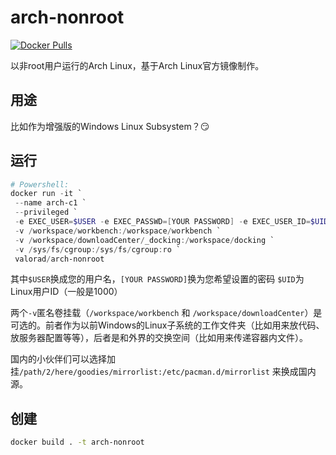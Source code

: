 # arch-nonroot
[![Docker Pulls](https://img.shields.io/docker/pulls/valorad/arch-nonroot.svg?style=flat-square)](https://hub.docker.com/r/valorad/arch-nonroot/)

以非root用户运行的Arch Linux，基于Arch Linux官方镜像制作。

## 用途
比如作为增强版的Windows Linux Subsystem？😏

## 运行
``` powershell
# Powershell:
docker run -it `
 --name arch-c1 `
 --privileged `
 -e EXEC_USER=$USER -e EXEC_PASSWD=[YOUR PASSWORD] -e EXEC_USER_ID=$UID `
 -v /workspace/workbench:/workspace/workbench `
 -v /workspace/downloadCenter/_docking:/workspace/docking `
 -v /sys/fs/cgroup:/sys/fs/cgroup:ro `
 valorad/arch-nonroot
```
其中`$USER`换成您的用户名，`[YOUR PASSWORD]`换为您希望设置的密码 `$UID`为Linux用户ID（一般是1000）

两个`-v`匿名卷挂载（`/workspace/workbench` 和 `/workspace/downloadCenter`）是可选的。前者作为以前Windows的Linux子系统的工作文件夹（比如用来放代码、放服务器配置等等），后者是和外界的交换空间（比如用来传递容器内文件）。

国内的小伙伴们可以选择加挂`/path/2/here/goodies/mirrorlist:/etc/pacman.d/mirrorlist` 来换成国内源。

## 创建
``` bash
docker build . -t arch-nonroot
```